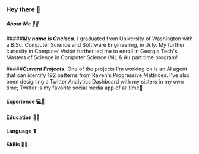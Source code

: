 ### Hey there 👋

##### About Me 🥰🎀

#####***My name is Chelsea.*** I graduated from University of Washington with a B.Sc. Computer Science and Softfware Engineering, in July. My further curiosity in Computer Vision  further led me to enroll in Georgia Tech's Masters of Science in Computer Science (ML & AI) part time program! 

#####***Current Projects.*** One of the projects I'm working on is an AI agent that can identify 192 patterns from Raven's Progressive Mattrices. I've also been designing a Twitter Analytics Dashboard with my sisters in my own time; Twitter is my favorite social media app of all time👀

#### Experience 💻📍

#### Education 👩‍🎓

#### Language ❣

#### Skills 🐱‍💻

